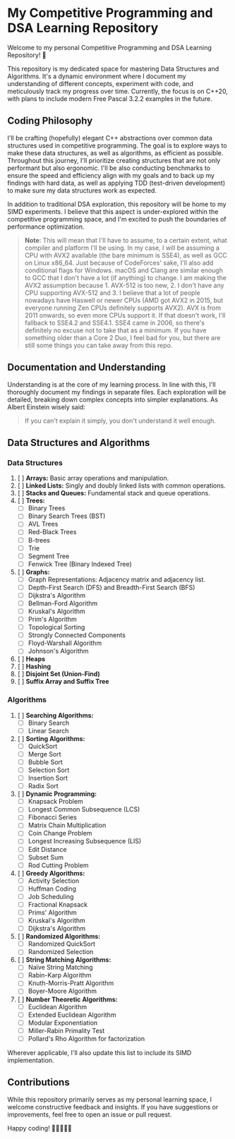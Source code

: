 # My Competitive Programming and DSA Learning Repository

Welcome to my personal Competitive Programming and DSA Learning Repository! 🚀 

This repository is my dedicated space for mastering Data Structures and Algorithms. It's a dynamic environment where I document my understanding of different concepts, experiment with code, and meticulously track my progress over time. Currently, the focus is on C++20, with plans to include modern Free Pascal 3.2.2 examples in the future.

## Coding Philosophy

I'll be crafting (hopefully) elegant C++ abstractions over common data structures used in competitive programming. The goal is to explore ways to make these data structures, as well as algorithms, as efficient as possible. Throughout this journey, I'll prioritize creating structures that are not only performant but also ergonomic. I'll be also conducting benchmarks to ensure the speed and efficiency align with my goals and to back up my findings with hard data, as well as applying TDD (test-driven development) to make sure my data structures work as expected.

In addition to traditional DSA exploration, this repository will be home to my SIMD experiments. I believe that this aspect is under-explored within the competitive programming space, and I'm excited to push the boundaries of performance optimization. 
> **Note**: This will mean that I'll have to assume, to a certain extent, what compiler and platform I'll be using. In my case, I will be assuming a CPU with AVX2 available (the bare minimum is SSE4), as well as GCC on Linux x86_64. Just because of CodeForces' sake, I'll also add conditional flags for Windows. macOS and Clang are similar enough to GCC that I don't have a lot (if anything) to change. I am making the AVX2 assumption because 1. AVX-512 is too new, 2. I don't have any CPU supporting AVX-512 and 3. I believe that a lot of people nowadays have Haswell or newer CPUs (AMD got AVX2 in 2015, but everyone running Zen CPUs definitely supports AVX2). AVX is from 2011 onwards, so even more CPUs support it. If that doesn't work, I'll fallback to SSE4.2 and SSE4.1. SSE4 came in 2006, so there's definitely no excuse not to take that as a minimum. If you have something older than a Core 2 Duo, I feel bad for you, but there are still some things you can take away from this repo.

## Documentation and Understanding

Understanding is at the core of my learning process. In line with this, I'll thoroughly document my findings in separate files. Each exploration will be detailed, breaking down complex concepts into simpler explanations. As Albert Einstein wisely said:
> If you can't explain it simply, you don't understand it well enough.

## Data Structures and Algorithms
### Data Structures
1. [ ] **Arrays:** Basic array operations and manipulation.
2. [ ] **Linked Lists:** Singly and doubly linked lists with common operations.
3. [ ] **Stacks and Queues:** Fundamental stack and queue operations.
4. [ ] **Trees:**
    - [ ] Binary Trees
    - [ ] Binary Search Trees (BST)
    - [ ] AVL Trees
    - [ ] Red-Black Trees
    - [ ] B-trees
    - [ ] Trie
    - [ ] Segment Tree
    - [ ] Fenwick Tree (Binary Indexed Tree)
5. [ ] **Graphs:**
    - [ ] Graph Representations: Adjacency matrix and adjacency list.
    - [ ] Depth-First Search (DFS) and Breadth-First Search (BFS)
    - [ ] Dijkstra's Algorithm
    - [ ] Bellman-Ford Algorithm
    - [ ] Kruskal's Algorithm
    - [ ] Prim's Algorithm
    - [ ] Topological Sorting
    - [ ] Strongly Connected Components
    - [ ] Floyd-Warshall Algorithm
    - [ ] Johnson's Algorithm
6. [ ] **Heaps**
7. [ ] **Hashing** 
8. [ ] **Disjoint Set (Union-Find)** 
9. [ ] **Suffix Array and Suffix Tree**

### Algorithms
1. [ ] **Searching Algorithms:**
    - [ ] Binary Search
    - [ ] Linear Search
2. [ ] **Sorting Algorithms:**
    - [ ] QuickSort
    - [ ] Merge Sort
    - [ ] Bubble Sort
    - [ ] Selection Sort
    - [ ] Insertion Sort
    - [ ] Radix Sort
3. [ ] **Dynamic Programming:**
    - [ ] Knapsack Problem
    - [ ] Longest Common Subsequence (LCS)
    - [ ] Fibonacci Series
    - [ ] Matrix Chain Multiplication
    - [ ] Coin Change Problem
    - [ ] Longest Increasing Subsequence (LIS)
    - [ ] Edit Distance
    - [ ] Subset Sum
    - [ ] Rod Cutting Problem
4. [ ] **Greedy Algorithms:**
    - [ ] Activity Selection
    - [ ] Huffman Coding
    - [ ] Job Scheduling
    - [ ] Fractional Knapsack
    - [ ] Prims' Algorithm 
    - [ ] Kruskal's Algorithm
    - [ ] Dijkstra's Algorithm
5. [ ] **Randomized Algorithms:**
    - [ ] Randomized QuickSort
    - [ ] Randomized Selection
6. [ ] **String Matching Algorithms:**
    - [ ] Naïve String Matching
    - [ ] Rabin-Karp Algorithm
    - [ ] Knuth-Morris-Pratt Algorithm
    - [ ] Boyer-Moore Algorithm
7. [ ] **Number Theoretic Algorithms:**
   - [ ] Euclidean Algorithm
   - [ ] Extended Euclidean Algorithm
   - [ ] Modular Exponentiation
   - [ ] Miller-Rabin Primality Test
   - [ ] Pollard's Rho Algorithm for factorization

Wherever applicable, I'll also update this list to include its SIMD implementation.

## Contributions

While this repository primarily serves as my personal learning space, I welcome constructive feedback and insights. If you have suggestions or improvements, feel free to open an issue or pull request.

Happy coding! 🚀👨‍💻👩‍💻